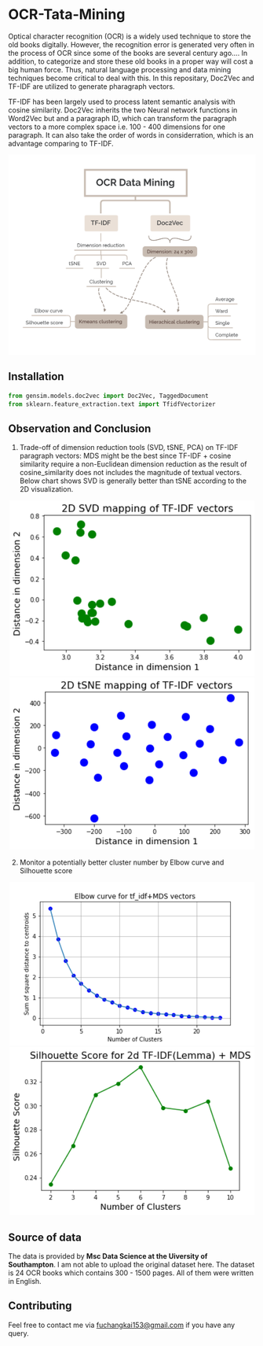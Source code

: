 # OCR-Tata-Mining
Optical character recognition (OCR) is a widely used technique to store the old books digitally. However, the recognition error is generated very often in the process of OCR since some of the books are several century ago....
In addition, to categorize and store these old books in a proper way will cost a big human force. 
Thus, natural language processing and data mining techniques become critical to deal with this.
In this repositary, Doc2Vec and TF-IDF are utilized to generate pharagraph vectors. 

TF-IDF has been largely used to process latent semantic analysis with cosine similarity. 
Doc2Vec inherits the two Neural network functions in Word2Vec but and a paragraph ID, which can transform the paragraph vectors to a more complex space i.e. 100 - 400 dimensions for one paragraph. It can also take the order of words in considerration, which is an advantage comparing to TF-IDF. 

<div align=center><img src="image/OCR-flow%20chart.png" width="700" "Figure.1 FLow chart for OCR Data Mining task"></div>

<div align=centerFLow chart for OCR Data Mining task</div>

## Installation
```python
from gensim.models.doc2vec import Doc2Vec, TaggedDocument
from sklearn.feature_extraction.text import TfidfVectorizer
```

## Observation and Conclusion
1. Trade-off of dimension reduction tools (SVD, tSNE, PCA) on TF-IDF paragraph vectors:  MDS might be the best since TF-IDF + cosine similarity require a non-Euclidean dimension reduction as the result of cosine_similarity does not includes the magnitude of textual vectors. Below chart shows SVD is generally better than tSNE according to the 2D visualization.
<div align=center><img src="image/SVD%20mapping_TF-IDF%20vectors.png" width="500"></div>

<div align=center><img src="image/tSNE%20mapping_TF-IDF%20vectors.png" width="500"></div>

2. Monitor a potentially better cluster number by Elbow curve and Silhouette score

<div align=center><img src="image/kmeans%20clustering%20of%20tf_idf%2BMDS.png" width="500"></div>

<div align=center><img src="image/Silhouette%20Score_TF-IDF_MDS.png" width="500"></div>


## Source of data
The data is provided by **Msc Data Science at the Uiversity of Southampton**. 
I am not able to upload the original dataset here.
The dataset is 24 OCR books which contains 300 - 1500 pages. 
All of them were written in English.

## Contributing 
Feel free to contact me via fuchangkai153@gmail.com if you have any query.
